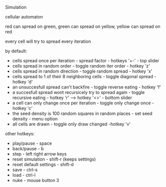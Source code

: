 Simulation

cellular automaton

red can spread on green,
green can spread on yellow,
yellow can spread on red

every cell will try to spread every iteration

by default:
- cells spread once per iteration                           - spread factor            - hotkeys '+-'  - top slider
- cells spread in random order                              - toggle random iter order - hotkey 'z'
- cells spread in random direction                          - toggle random spread     - hotkey 'x'
- cells spread to 1 of their 8 neighboring cells            - toggle diagonal spread   - hotkey 'd'
- an unsuccesfull spread can't backfire                     - toggle reverse eating    - hotkey 'f'
- a succesfull spread wont recursicely try to spread again  - toggle recursive eating  - hotkey 'r' --> hotkey '<>' - bottom slider 
- a cell can only change once per iteration                 - toggle only change once  - hotkey 'c'
- the seed density is 100 random squares in random places   - set seed density         - menu option
- all cells are drawn                                       - toggle only draw changed  -hotkey 'v'

other hotkeys:

- play/pause - space
- back/pause - b
- step - left right arrow keys
- reset simulation - shift-r (keeps settings)
- reset default settings - shift-d
- save - ctrl-s
- load - ctrl-l
- nuke - mouse button 3
